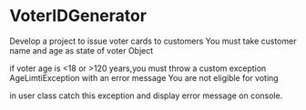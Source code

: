 # VoterIDGenerator
Develop a project to issue voter cards to customers
You must take customer name and age as state of voter Object

if voter age is <18 or >120 years,you must throw a custom exception
AgeLimtiException with an error message You are not eligible for voting

in user class catch this exception and display error message on console.
